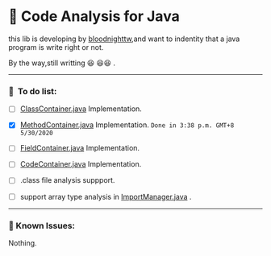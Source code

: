 # :bow_and_arrow: Code Analysis for Java 

this lib is developing by [bloodnighttw](https://github.com/bloodnighttw),and want to indentity that a java program is write right or not.

By the way,still writting :laughing: :laughing::laughing: .



-----------------------

### :scroll: ​ To do list:

- [ ] [ClassContainer.java](src/main/java/io/github/bloodnighttw/CA4J/Body/Container/ClassContainer.java) Implementation.
- [x] [MethodContainer.java](src/main/java/io/github/bloodnighttw/CA4J/Body/Container/MethodContainer.java)  Implementation. ``Done in 3:38 p.m. GMT+8 5/30/2020  ``
- [ ] [FieldContainer.java](src/main/java/io/github/bloodnighttw/CA4J/Body/Container/FieldContainer.java)  Implementation.
- [ ] [CodeContainer.java](src/main/java/io/github/bloodnighttw/CA4J/Body/Container/CodeContainer.java)  Implementation.

- [ ] .class file analysis suppport.
- [ ] support array type analysis in [ImportManager.java](src/main/java/io/github/bloodnighttw/CA4J/Body/Type/ImportManager.java) .



-----------------------------

### :bug:  Known Issues:

Nothing.









